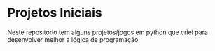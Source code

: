 # Projetos Iniciais
Neste repositório tem alguns projetos/jogos em python que criei para desenvolver melhor a lógica de programação.
